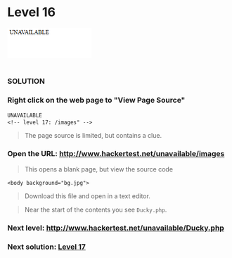# Level 16

![Alt text](level16.PNG?raw=true)

#
### SOLUTION
 
### Right click on the web page to "View Page Source"

	UNAVAILABLE
	<!-- level 17: /images" -->

> The page source is limited, but contains a clue.

### Open the URL: http://www.hackertest.net/unavailable/images

> This opens a blank page, but view the source code

	<body background="bg.jpg">

> Download this file and open in a text editor.

> Near the start of the contents you see `Ducky.php`.

### Next level: http://www.hackertest.net/unavailable/Ducky.php

### Next solution: [Level 17](/Level%2017/)
